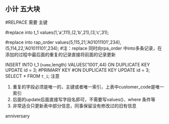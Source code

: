 小计 五大块
---


#RELPACE 需要 主键

#replace into t_1 values(1,'a',111),(2,'b',21),(3,'c',31);

#replace into rap_order values(5,115,21,'A01011101',234),(5,114,22,'A01011101',234);
#注：replace 同时向rpa_order 中into多条记录，在添加的过程中最后面的重复的记录直接将前面的记录更新



INSERT INTO t_1 (`name`,length) VALUES('1001',44) 
ON  DUPLICATE KEY UPDATE id = 3;
#PRIMARY KEY
#ON DUPLICATE KEY  UPDATE id = 3;
SELECT * FROM `t_1`;
注意
1. 重复的字段必须是唯一的，主键或者唯一索引，上表中customer_code是唯一索引
2. 后面的update后面直接写字段名即可，不需要写values()、where 条件等
3. 非常适合只更新表中部分信息，同事保留没有修改过的旧有信息


anniversary
